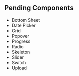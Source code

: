 ## Pending Components

- Bottom Sheet
- Date Picker
- Grid
- Popover
- Progress
- Radio
- Skeleton
- Slider
- Switch
- Upload
